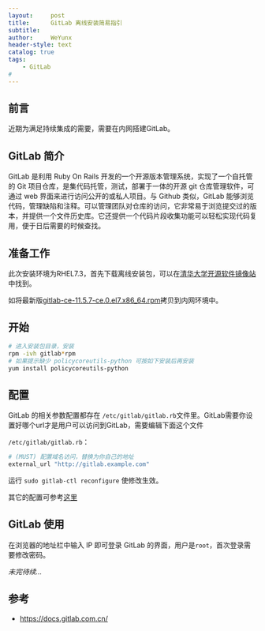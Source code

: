 ```yaml
---
layout:     post
title:      GitLab 离线安装简易指引
subtitle:   
author:     WeYunx
header-style: text
catalog: true
tags:
    - GitLab
#
---
```


## 前言

近期为满足持续集成的需要，需要在内网搭建GitLab。

## GitLab 简介

GitLab 是利用 Ruby On Rails 开发的一个开源版本管理系统，实现了一个自托管的 Git 项目仓库，是集代码托管，测试，部署于一体的开源 git 仓库管理软件，可通过 web 界面来进行访问公开的或私人项目。与 Github 类似，GitLab 能够浏览代码，管理缺陷和注释。可以管理团队对仓库的访问，它非常易于浏览提交过的版本，并提供一个文件历史库。它还提供一个代码片段收集功能可以轻松实现代码复用，便于日后需要的时候查找。

## 准备工作

此次安装环境为RHEL7.3，首先下载离线安装包，可以在[清华大学开源软件镜像站](https://mirrors.tuna.tsinghua.edu.cn/gitlab-ce/yum/el7/)中找到。

如将最新版[gitlab-ce-11.5.7-ce.0.el7.x86_64.rpm](https://mirrors.tuna.tsinghua.edu.cn/gitlab-ce/yum/el7/gitlab-ce-11.5.7-ce.0.el7.x86_64.rpm)拷贝到内网环境中。

## 开始

```bash
# 进入安装包目录，安装
rpm -ivh gitlab*rpm
# 如果提示缺少 policycoreutils-python 可按如下安装后再安装
yum install policycoreutils-python
```

## 配置

GitLab 的相关参数配置都存在 `/etc/gitlab/gitlab.rb`文件里。GitLab需要你设置好哪个url才是用户可以访问到GitLab，需要编辑下面这个文件

`/etc/gitlab/gitlab.rb`：

```bash
# (MUST) 配置域名访问，替换为你自己的地址
external_url "http://gitlab.example.com"
```

运行 `sudo gitlab-ctl reconfigure` 使修改生效。

其它的配置可参考[这里](https://docs.gitlab.com.cn/omnibus/settings/README.html)

## GitLab 使用

在浏览器的地址栏中输入 IP 即可登录 GitLab 的界面，用户是`root`，首次登录需要修改密码。



*未完待续...*



## 参考

- https://docs.gitlab.com.cn/




